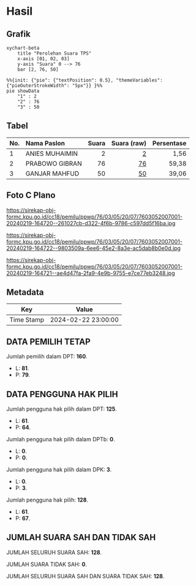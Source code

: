 # Hasil

## Grafik

```mermaid
xychart-beta
    title "Perolehan Suara TPS"
    x-axis [01, 02, 03]
    y-axis "Suara" 0 --> 76
    bar [2, 76, 50]
```

```mermaid
%%{init: {"pie": {"textPosition": 0.5}, "themeVariables": {"pieOuterStrokeWidth": "5px"}} }%%
pie showData
    "1" : 2
    "2" : 76
    "3" : 50
```

## Tabel

| No. | Nama Paslon    | Suara | Suara (raw) | Persentase |
|:--- |:-------------- | -----:| -----------:| ----------:|
| 1   | ANIES MUHAIMIN | 2     | [2][p-1]    | 1,56       |
| 2   | PRABOWO GIBRAN | 76    | [76][p-2]   | 59,38      |
| 3   | GANJAR MAHFUD  | 50    | [50][p-3]   | 39,06      |


[p-1]: https://github.com/gigit-pemilu/pemilu-2024-76-sulawesi-barat/blob/main/pilpres/hitung-suara/sub/76-sulawesi-barat/sub/03-mamasa/sub/05-tabulahan/sub/2007-tampak-kurra/sub/001-tps/sub/paslon-1.txt
[p-2]: https://github.com/gigit-pemilu/pemilu-2024-76-sulawesi-barat/blob/main/pilpres/hitung-suara/sub/76-sulawesi-barat/sub/03-mamasa/sub/05-tabulahan/sub/2007-tampak-kurra/sub/001-tps/sub/paslon-2.txt
[p-3]: https://github.com/gigit-pemilu/pemilu-2024-76-sulawesi-barat/blob/main/pilpres/hitung-suara/sub/76-sulawesi-barat/sub/03-mamasa/sub/05-tabulahan/sub/2007-tampak-kurra/sub/001-tps/sub/paslon-3.txt

## Foto C Plano

https://sirekap-obj-formc.kpu.go.id/cc18/pemilu/ppwp/76/03/05/20/07/7603052007001-20240219-164720--261027cb-d322-4f6b-9786-c597dd5f16ba.jpg

https://sirekap-obj-formc.kpu.go.id/cc18/pemilu/ppwp/76/03/05/20/07/7603052007001-20240219-164722--9803509a-6ee6-45e2-8a3e-ac5dab8b0e0d.jpg

https://sirekap-obj-formc.kpu.go.id/cc18/pemilu/ppwp/76/03/05/20/07/7603052007001-20240219-164721--ae4d47fa-2fa9-4e9b-9755-e7ce77eb3248.jpg


## Metadata

| Key        | Value               |
| ---------- | ------------------- |
| Time Stamp | 2024-02-22 23:00:00 |


## DATA PEMILIH TETAP

Jumlah pemilih dalam DPT: **160**.
 * L: **81**.
 * P: **79**.

## DATA PENGGUNA HAK PILIH

Jumlah pengguna hak pilih dalam DPT: **125**.
 * L: **61**.
 * P: **64**.

Jumlah pengguna hak pilih dalam DPTb: **0**.
 * L: **0**.
 * P: **0**.

Jumlah pengguna hak pilih dalam DPK: **3**.
 * L: **0**.
 * P: **3**.

Jumlah pengguna hak pilih: **128**.
 * L: **61**.
 * P: **67**.

## JUMLAH SUARA SAH DAN TIDAK SAH

JUMLAH SELURUH SUARA SAH: **128**.

JUMLAH SUARA TIDAK SAH: **0**.

JUMLAH SELURUH SUARA SAH DAN SUARA TIDAK SAH: **128**.


